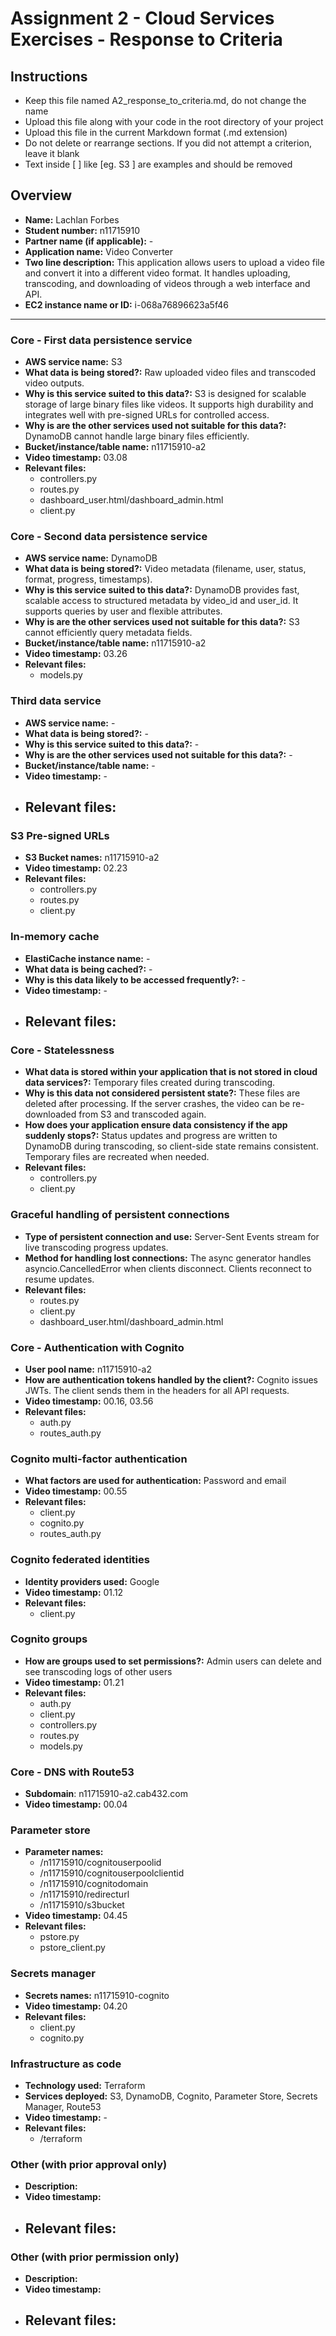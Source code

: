 Assignment 2 - Cloud Services Exercises - Response to Criteria
================================================

Instructions
------------------------------------------------
- Keep this file named A2_response_to_criteria.md, do not change the name
- Upload this file along with your code in the root directory of your project
- Upload this file in the current Markdown format (.md extension)
- Do not delete or rearrange sections.  If you did not attempt a criterion, leave it blank
- Text inside [ ] like [eg. S3 ] are examples and should be removed


Overview
------------------------------------------------

- **Name:** Lachlan Forbes
- **Student number:** n11715910
- **Partner name (if applicable):** -
- **Application name:** Video Converter
- **Two line description:** This application allows users to upload a video file and convert it into a different video format. It handles uploading, transcoding, and downloading of videos through a web interface and API.
- **EC2 instance name or ID:**
i-068a76896623a5f46
------------------------------------------------

### Core - First data persistence service

- **AWS service name:**  S3
- **What data is being stored?:** Raw uploaded video files and transcoded video outputs.
- **Why is this service suited to this data?:** S3 is designed for scalable storage of large binary files like videos. It supports high durability and integrates well with pre-signed URLs for controlled access.
- **Why is are the other services used not suitable for this data?:** DynamoDB cannot handle large binary files efficiently.
- **Bucket/instance/table name:** n11715910-a2
- **Video timestamp:** 03.08
- **Relevant files:**
    - controllers.py
    - routes.py
    - dashboard_user.html/dashboard_admin.html
    - client.py

### Core - Second data persistence service

- **AWS service name:**  DynamoDB
- **What data is being stored?:** Video metadata (filename, user, status, format, progress, timestamps).
- **Why is this service suited to this data?:** DynamoDB provides fast, scalable access to structured metadata by video_id and user_id. It supports queries by user and flexible attributes.
- **Why is are the other services used not suitable for this data?:** S3 cannot efficiently query metadata fields.
- **Bucket/instance/table name:** n11715910-a2
- **Video timestamp:** 03.26
- **Relevant files:**
    - models.py

### Third data service

- **AWS service name:**  -
- **What data is being stored?:** -
- **Why is this service suited to this data?:** -
- **Why is are the other services used not suitable for this data?:** -
- **Bucket/instance/table name:** -
- **Video timestamp:** -
- **Relevant files:**
    -

### S3 Pre-signed URLs

- **S3 Bucket names:** n11715910-a2
- **Video timestamp:** 02.23
- **Relevant files:**
    - controllers.py
    - routes.py
    - client.py

### In-memory cache

- **ElastiCache instance name:** -
- **What data is being cached?:** -
- **Why is this data likely to be accessed frequently?:** -
- **Video timestamp:** -
- **Relevant files:**
    -

### Core - Statelessness

- **What data is stored within your application that is not stored in cloud data services?:** Temporary files created during transcoding. 
- **Why is this data not considered persistent state?:** These files are deleted after processing. If the server crashes, the video can be re-downloaded from S3 and transcoded again.
- **How does your application ensure data consistency if the app suddenly stops?:** Status updates and progress are written to DynamoDB during transcoding, so client-side state remains consistent. Temporary files are recreated when needed.
- **Relevant files:**
    - controllers.py
    - client.py 

### Graceful handling of persistent connections

- **Type of persistent connection and use:** Server-Sent Events stream for live transcoding progress updates.
- **Method for handling lost connections:** The async generator handles asyncio.CancelledError when clients disconnect. Clients reconnect to resume updates.
- **Relevant files:**
    - routes.py
    - client.py
    - dashboard_user.html/dashboard_admin.html


### Core - Authentication with Cognito

- **User pool name:** n11715910-a2
- **How are authentication tokens handled by the client?:** Cognito issues JWTs. The client sends them in the headers for all API requests.
- **Video timestamp:** 00.16, 03.56
- **Relevant files:**
    - auth.py
    - routes_auth.py

### Cognito multi-factor authentication

- **What factors are used for authentication:** Password and email
- **Video timestamp:** 00.55
- **Relevant files:**
    - client.py
    - cognito.py
    - routes_auth.py

### Cognito federated identities

- **Identity providers used:** Google
- **Video timestamp:** 01.12
- **Relevant files:**
    - client.py

### Cognito groups

- **How are groups used to set permissions?:** Admin users can delete and see transcoding logs of other users 
- **Video timestamp:** 01.21
- **Relevant files:**
    - auth.py
    - client.py
    - controllers.py
    - routes.py
    - models.py

### Core - DNS with Route53

- **Subdomain**:  n11715910-a2.cab432.com
- **Video timestamp:** 00.04

### Parameter store

- **Parameter names:** 
  - /n11715910/cognitouserpoolid  
  - /n11715910/cognitouserpoolclientid  
  - /n11715910/cognitodomain  
  - /n11715910/redirecturl  
  - /n11715910/s3bucket   
- **Video timestamp:** 04.45
- **Relevant files:**
    - pstore.py
    - pstore_client.py

### Secrets manager

- **Secrets names:** n11715910-cognito
- **Video timestamp:** 04.20
- **Relevant files:**
    - client.py
    - cognito.py

### Infrastructure as code

- **Technology used:** Terraform
- **Services deployed:** S3, DynamoDB, Cognito, Parameter Store, Secrets Manager, Route53
- **Video timestamp:** -
- **Relevant files:**
    - /terraform

### Other (with prior approval only)

- **Description:**
- **Video timestamp:**
- **Relevant files:**
    -

### Other (with prior permission only)

- **Description:**
- **Video timestamp:**
- **Relevant files:**
    -
